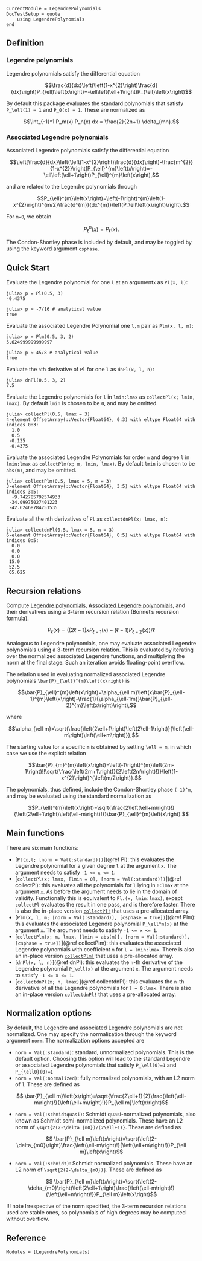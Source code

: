 ```@meta
CurrentModule = LegendrePolynomials
DocTestSetup = quote
	using LegendrePolynomials
end
```

## Definition

### Legendre polynomials

Legendre polynomials satisfy the differential equation

```math
\frac{d}{dx}\left(\left(1-x^{2}\right)\frac{d}{dx}\right)P_{\ell}\left(x\right)=-\ell\left(\ell+1\right)P_{\ell}\left(x\right)
```

By default this package evaluates the standard polynomials that satisfy ``P_\ell(1) = 1`` and ``P_0(x) = 1``. These are normalized as

```math
\int_{-1}^1 P_m(x) P_n(x) dx = \frac{2}{2n+1} \delta_{mn}.
```

### Associated Legendre polynomials

Associated Legendre polynomials satisfy the differential equation

```math
\left[\frac{d}{dx}\left(\left(1-x^{2}\right)\frac{d}{dx}\right)-\frac{m^{2}}{1-x^{2}}\right]P_{\ell}^{m}\left(x\right)=-\ell\left(\ell+1\right)P_{\ell}^{m}\left(x\right),
```

and are related to the Legendre polynomials through

```math
P_{\ell}^{m}\left(x\right)=\left(-1\right)^{m}\left(1-x^{2}\right)^{m/2}\frac{d^{m}}{dx^{m}}\left(P_\ell\left(x\right)\right).
```

For ``m=0``, we obtain

```math
P_{\ell}^{0}\left(x\right)=P_\ell\left(x\right).
```

The Condon-Shortley phase is included by default, and may be toggled by using the keyword argument `csphase`.

## Quick Start

Evaluate the Legendre polynomial for one `l` at an argument`x` as `Pl(x, l)`:

```jldoctest
julia> p = Pl(0.5, 3)
-0.4375

julia> p ≈ -7/16 # analytical value
true
```

Evaluate the associated Legendre Polynomial one `l,m` pair as `Plm(x, l, m)`:

```jldoctest
julia> p = Plm(0.5, 3, 2)
5.624999999999997

julia> p ≈ 45/8 # analytical value
true
```

Evaluate the `n`th derivative of `Pl` for one `l` as `dnPl(x, l, n)`:

```jldoctest
julia> dnPl(0.5, 3, 2)
7.5
```

Evaluate the Legendre polynomials for `l` in `lmin:lmax` as `collectPl(x; lmin, lmax)`.
By default `lmin` is chosen to be `0`, and may be omitted.

```jldoctest
julia> collectPl(0.5, lmax = 3)
4-element OffsetArray(::Vector{Float64}, 0:3) with eltype Float64 with indices 0:3:
  1.0
  0.5
 -0.125
 -0.4375
```

Evaluate the associated Legendre Polynomials for order `m` and degree `l` in `lmin:lmax`
as `collectPlm(x; m, lmin, lmax)`. By default `lmin` is chosen to be `abs(m)`, and may be omitted.

```jldoctest
julia> collectPlm(0.5, lmax = 5, m = 3)
3-element OffsetArray(::Vector{Float64}, 3:5) with eltype Float64 with indices 3:5:
  -9.742785792574933
 -34.09975027401223
 -42.62468784251535
```

Evaluate all the `n`th derivatives of `Pl` as `collectdnPl(x; lmax, n)`:

```jldoctest
julia> collectdnPl(0.5, lmax = 5, n = 3)
6-element OffsetArray(::Vector{Float64}, 0:5) with eltype Float64 with indices 0:5:
  0.0
  0.0
  0.0
 15.0
 52.5
 65.625
```

## Recursion relations

Compute [Legendre polynomials](https://en.wikipedia.org/wiki/Legendre_polynomials), [Associated Legendre polynomials](https://en.wikipedia.org/wiki/Associated_Legendre_polynomials), and their derivatives using a 3-term recursion relation (Bonnet’s recursion formula).

```math
P_\ell(x) = \left((2\ell-1) x P_{\ell-1}(x) - (\ell-1)P_{\ell - 2}(x)\right)/\ell
```

Analogous to Legendre polynomials, one may evaluate associated Legendre polynomials using a 3-term recursion relation. This is evaluated by iterating over the normalized associated Legendre functions, and multiplying the norm at the final stage. Such an iteration avoids floating-point overflow.

The relation used in evaluating normalized associated Legendre polynomials ``\bar{P}_{\ell}^{m}\left(x\right)`` is

```math
\bar{P}_{\ell}^{m}\left(x\right)=\alpha_{\ell m}\left(x\bar{P}_{\ell-1}^{m}\left(x\right)-\frac{1}{\alpha_{\ell-1m}}\bar{P}_{\ell-2}^{m}\left(x\right)\right),
```

where
```math
\alpha_{\ell m}=\sqrt{\frac{\left(2\ell+1\right)\left(2\ell-1\right)}{\left(\ell-m\right)\left(\ell+m\right)}},
```

The starting value for a specific ``m`` is obtained by setting ``\ell = m``, in which case we use the explicit relation

```math
\bar{P}_{m}^{m}\left(x\right)=\left(-1\right)^{m}\left(2m-1\right)!!\sqrt{\frac{\left(2m+1\right)}{2\left(2m\right)!}}\left(1-x^{2}\right)^{\left(m/2\right)}.
```

The polynomials, thus defined, include the Condon-Shortley phase ``(-1)^m``, and may be evaluated using the standard normalization as

```math
P_{\ell}^{m}\left(x\right)=\sqrt{\frac{2\left(\ell+m\right)!}{\left(2\ell+1\right)\left(\ell-m\right)!}}\bar{P}_{\ell}^{m}\left(x\right).
```

## Main functions

There are six main functions:

* [`Pl(x,l; [norm = Val(:standard)])`](@ref Pl): this evaluates the Legendre polynomial for a given degree `l` at the argument `x`. The argument needs to satisfy `-1 <= x <= 1`.
* [`collectPl(x; lmax, [lmin = 0], [norm = Val(:standard)])`](@ref collectPl): this evaluates all the polynomials for `l` lying in `0:lmax` at the argument `x`. As before the argument needs to lie in the domain of validity. Functionally this is equivalent to `Pl.(x, lmin:lmax)`, except `collectPl` evaluates the result in one pass, and is therefore faster. There is also the in-place version [`collectPl!`](@ref) that uses a pre-allocated array.
* [`Plm(x, l, m; [norm = Val(:standard)], [csphase = true])`](@ref Plm): this evaluates the associated Legendre polynomial ``P_\ell^m(x)`` at the argument ``x``. The argument needs to satisfy `-1 <= x <= 1`.
* [`collectPlm(x; m, lmax, [lmin = abs(m)], [norm = Val(:standard)], [csphase = true])`](@ref collectPlm): this evaluates the associated Legendre polynomials with coefficient `m` for `l = lmin:lmax`. There is also an in-place version [`collectPlm!`](@ref) that uses a pre-allocated array.
* [`dnPl(x, l, n)`](@ref dnPl): this evaluates the ``n``-th derivative of the Legendre polynomial ``P_\ell(x)`` at the argument ``x``. The argument needs to satisfy `-1 <= x <= 1`.
* [`collectdnPl(x; n, lmax)`](@ref collectdnPl): this evaluates the ``n``-th derivative of all the Legendre polynomials for `l = 0:lmax`. There is also an in-place version [`collectdnPl!`](@ref) that uses a pre-allocated array.

## Normalization options

By default, the Legendre and associated Legendre polynomials are not normalized.
One may specify the normalization through the keyword argument `norm`.
The normalization options accepted are

* `norm = Val(:standard)`: standard, unnormalized polynomials. This is the default option. Choosing this option will lead to the standard Legendre or associated Legendre polynomials that satisfy ``P_\ell(0)=1`` and ``P_{\ell0}(0)=1``
* `norm = Val(:normalized)`: fully normalized polynomials, with an L2 norm of 1. These are defined as
```math
  \bar{P}_{\ell m}\left(x\right)=\sqrt{\frac{2\ell+1}{2}\frac{\left(\ell-m\right)!}{\left(\ell+m\right)!}}P_{\ell m}\left(x\right)
```
* `norm = Val(:schmidtquasi)`: Schmidt quasi-normalized polynomials, also known as Schmidt semi-normalized polynomials. These have an L2 norm of ``\sqrt{2(2-\delta_{m0})/(2\ell+1)}``. These are defined as
```math
  \bar{P}_{\ell m}\left(x\right)=\sqrt{\left(2-\delta_{m0}\right)\frac{\left(\ell-m\right)!}{\left(\ell+m\right)!}}P_{\ell m}\left(x\right)
```
* `norm = Val(:schmidt)`: Schmidt normalized polynomials. These have an L2 norm of ``\sqrt{2(2-\delta_{m0})}``. These are defined as
```math
  \bar{P}_{\ell m}\left(x\right)=\sqrt{\left(2-\delta_{m0}\right)\left(2\ell+1\right)\frac{\left(\ell-m\right)!}{\left(\ell+m\right)!}}P_{\ell m}\left(x\right)
```

!!! note
    Irrespective of the norm specified, the 3-term recursion relations used are stable ones,
    so polynomials of high degrees may be computed without overflow.

## Reference

```@autodocs
Modules = [LegendrePolynomials]
```
